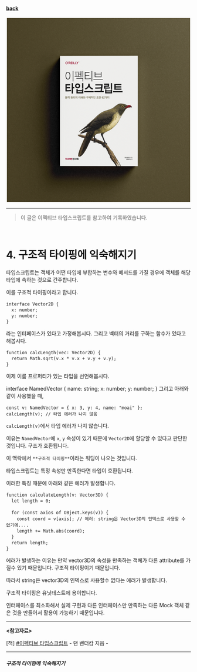 #### [back](../../../README.md) &nbsp;&nbsp; 

<p align="center" style="width:500px; margin: 0 auto">
    <img src="../../image/main.png">
</p>

---

> 이 글은 이펙티브 타입스크립트를 참고하여 기록하였습니다.

<br>

# 4. 구조적 타이핑에 익숙해지기

타입스크립트는 객체가 어떤 타입에 부합하는 변수와 메서드를 가질 경우에 객체를 해당 타입에 속하는 것으로 간주합니다.

이를 구조적 타이핑이라고 합니다.

```tsx
interface Vector2D {
  x: number;
  y: number;
}
```
라는 인터페이스가 있다고 가정해봅시다. 그리고 벡터의 거리를 구하는 함수가 있다고 해봅시다.

```tsx
function calcLength(vec: Vector2D) {
  return Math.sqrt(v.x * v.x + v.y + v.y);
}
```
이제 이름 프로퍼티가 있는 타입을 선언해봅시다.

interface NamedVector {
  name: string;
  x: number;
  y: number;
}
그리고 아래와 같이 사용했을 때,

```tsx
const v: NamedVector = { x: 3, y: 4, name: "moai" };
calcLength(v); // 타입 에러가 나지 않음
```

`calcLength(v)`에서 타입 에러가 나지 않습니다.

이유는 `NamedVector`에 `x`, `y` 속성이 있기 때문에 `Vector2D`에 할당할 수 있다고 판단한 것입니다. 구조가 호환됩니다.

이 맥락에서 `**구조적 타이핑**`이라는 워딩이 나오는 것입니다.

타입스크립트는 특정 속성만 만족한다면 타입이 호환됩니다.

이러한 특징 때문에 아래와 같은 에러가 발생합니다.

```tsx
function calculateLength(v: Vector3D) {
  let length = 0;

  for (const axios of OBject.keys(v)) {
    const coord = v[axis]; // 에러: string은 Vector3D의 인덱스로 사용할 수 없기에....
    length += Math.abs(coord);
  }
  return length;
}
```

에러가 발생하는 이유는 만약 vector3D의 속성을 만족하는 객체가 다른 attribute를 가질수 있기 때문입니다. 구조적 타이핑이기 때문입니다.

따라서 string은 vector3D의 인덱스로 사용할수 없다는 에러가 발생합니다.

구조적 타이핑은 유닛테스트에 용이합니다.

인터페이스를 최소화해서 실제 구현과 다른 인터페이스만 만족하는 다른 Mock 객체 같은 것을 만들어서 활용이 가능하기 때문입니다.

---

<strong><참고자료></strong>

[책] [#이펙티브 타입스크립트][effective-typescript] - 댄 밴더캄 지음 -

---

##### 구조적 타이핑에 익숙해지기

[effective-typescript]: https://www.aladin.co.kr/shop/wproduct.aspx?ItemId=273193135&start=slayer
[sangcho]: https://github.com/SangchoKim
[taeHyen]: https://github.com/rlaxogus0517
[kangHyen]: https://github.com/bebekh1216
[sumin]: https://github.com/ttumzzi
